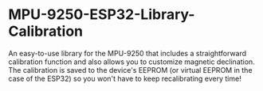 # MPU-9250-ESP32-Library-Calibration
An easy-to-use library for the MPU-9250 that includes a straightforward calibration function and also allows you to customize magnetic declination. The calibration is saved to the device's EEPROM (or virtual EEPROM in the case of the ESP32) so you won't have to keep recalibrating every time!
